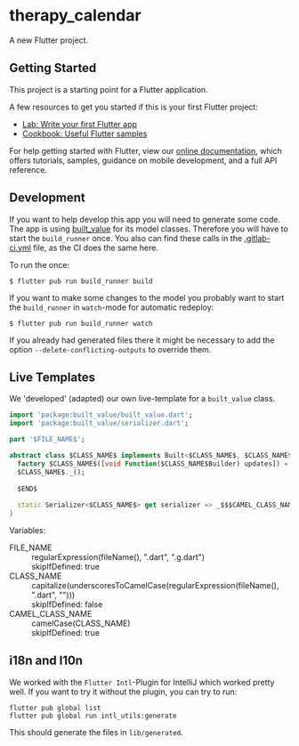 # therapy_calendar

A new Flutter project.

## Getting Started

This project is a starting point for a Flutter application.

A few resources to get you started if this is your first Flutter project:

- [Lab: Write your first Flutter app](https://flutter.dev/docs/get-started/codelab)
- [Cookbook: Useful Flutter samples](https://flutter.dev/docs/cookbook)

For help getting started with Flutter, view our
[online documentation](https://flutter.dev/docs), which offers tutorials,
samples, guidance on mobile development, and a full API reference.

## Development

If you want to help develop this app you will need to generate some code. The app is using [built_value](https://github.com/google/built_value.dart) for its model classes. Therefore you will have to start the `build_runner` once. You also can find these calls in the [.gitlab-ci.yml](.gitlab-ci.yml) file, as the CI does the same here.

To run the once:
```shell script
$ flutter pub run build_runner build
```

If you want to make some changes to the model you probably want to start the `build_runner` in `watch`-mode for automatic redeploy:
```shell script
$ flutter pub run build_runner watch
```

If you already had generated files there it might be necessary to add the option `--delete-conflicting-outputs` to override them.

## Live Templates

We 'developed' (adapted) our own live-template for a `built_value` class.

```dart
import 'package:built_value/built_value.dart';
import 'package:built_value/serializer.dart';

part '$FILE_NAME$';

abstract class $CLASS_NAME$ implements Built<$CLASS_NAME$, $CLASS_NAME$Builder> {
  factory $CLASS_NAME$([void Function($CLASS_NAME$Builder) updates]) = _$$$CLASS_NAME$;
  $CLASS_NAME$._();
  
  $END$
  
  static Serializer<$CLASS_NAME$> get serializer => _$$$CAMEL_CLASS_NAME$Serializer;
}
```

Variables:

<dl>
    <dt>FILE_NAME</dt><dd>regularExpression(fileName(), ".dart", ".g.dart")</dd><dd>skipIfDefined: true</dd>
    <dt>CLASS_NAME</dt><dd>capitalize(underscoresToCamelCase(regularExpression(fileName(), ".dart", "")))</dd><dd>skipIfDefined: false</dd>
    <dt>CAMEL_CLASS_NAME</dt><dd>camelCase(CLASS_NAME)</dd><dd>skipIfDefined: true</dd>
</dl>

## i18n and l10n

We worked with the `Flutter Intl`-Plugin for IntelliJ which worked pretty well. If you want to try it without the plugin, you can try to run:

```shell script
flutter pub global list
flutter pub global run intl_utils:generate
```

This should generate the files in `lib/generated`.
